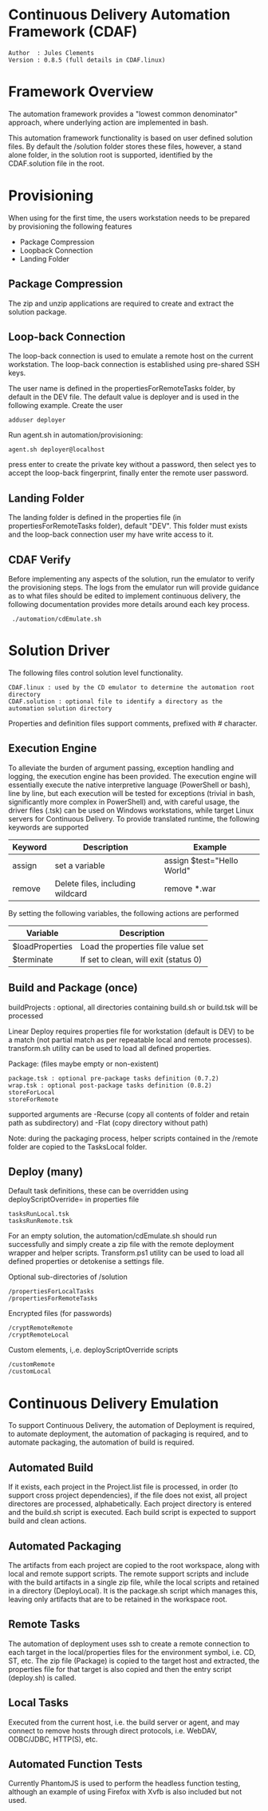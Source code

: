 Continuous Delivery Automation Framework (CDAF)
===============================================

    Author  : Jules Clements
    Version : 0.8.5 (full details in CDAF.linux)

Framework Overview
==================

The automation framework provides a "lowest common denominator" approach, where underlying action are implemented in bash.

This automation framework functionality is based on user defined solution files. By default the /solution folder stores these files, however, a stand alone folder, in the solution root is supported, identified by the CDAF.solution file in the root.

Provisioning
============

When using for the first time, the users workstation needs to be prepared by provisioning the following features

- Package Compression
- Loopback Connection
- Landing Folder

Package Compression
-------------------

The zip and unzip applications are required to create and extract the solution package.

Loop-back Connection
--------------------

The loop-back connection is used to emulate a remote host on the current workstation. The loop-back connection is established using pre-shared SSH keys.

The user name is defined in the propertiesForRemoteTasks folder, by default in the DEV file. The default value is deployer and is used in the following example. Create the user

    adduser deployer

Run agent.sh in automation/provisioning:
 
    agent.sh deployer@localhost

press enter to create the private key without a password, then select yes to accept the loop-back fingerprint, finally enter the remote user password. 

Landing Folder
--------------

The landing folder is defined in the properties file (in propertiesForRemoteTasks folder), default "DEV". This folder must exists and the loop-back connection user my have write access to it.

CDAF Verify
-----------

Before implementing any aspects of the solution, run the emulator to verify the provisioning steps. The logs from the emulator run will provide guidance as to what files should be edited to implement continuous delivery, the following documentation provides more details around each key process.

     ./automation/cdEmulate.sh

Solution Driver
===============

The following files control solution level functionality.

    CDAF.linux : used by the CD emulator to determine the automation root directory  
    CDAF.solution : optional file to identify a directory as the automation solution directory

Properties and definition files support comments, prefixed with # character.

Execution Engine
----------------
To alleviate the burden of argument passing, exception handling and logging, the execution engine has been provided. The execution engine will essentially execute the native interpretive language (PowerShell or bash), line by line, but each execution will be tested for exceptions (trivial in bash, significantly more complex in PowerShell) and, with careful usage, the driver files (.tsk) can be used on Windows workstations, while target Linux servers for Continuous Delivery. To provide translated runtime, the following keywords are supported

| Keyword | Description                      | Example                    |
| --------|----------------------------------|----------------------------|
| assign  | set a variable                   | assign $test="Hello World" |
| remove  | Delete files, including wildcard | remove *.war               |

By setting the following variables, the following actions are performed

| Variable         | Description                           |
| -----------------|---------------------------------------|
|  $loadProperties | Load the properties file value set    |
|  $terminate      | If set to clean, will exit (status 0) |

Build and Package (once)
------------------------
buildProjects : optional, all directories containing build.sh or build.tsk will be processed

Linear Deploy requires properties file for workstation (default is DEV) to be a match (not partial match as per repeatable local and remote processes). transform.sh utility can be used to load all defined properties.

Package: (files maybe empty or non-existent)

	package.tsk : optional pre-package tasks definition (0.7.2)
	wrap.tsk : optional post-package tasks definition (0.8.2)
	storeForLocal
	storeForRemote

supported arguments are -Recurse (copy all contents of folder and retain path as subdirectory) and -Flat (copy directory without path)

Note: during the packaging process, helper scripts contained in the /remote folder are copied to the TasksLocal folder.

Deploy (many)
--------------
Default task definitions, these can be overridden using deployScriptOverride= in properties file

	tasksRunLocal.tsk
	tasksRunRemote.tsk

For an empty solution, the automation/cdEmulate.sh should run successfully and simply create a zip file with the remote deployment wrapper and helper scripts. Transform.ps1 utility can be used to load all defined properties or detokenise a settings file.

Optional sub-directories of /solution

	/propertiesForLocalTasks
	/propertiesForRemoteTasks

Encrypted files (for passwords)

	/cryptRemoteRemote
	/cryptRemoteLocal

Custom elements, i,.e. deployScriptOverride scripts

	/customRemote
	/customLocal

Continuous Delivery Emulation
=============================

To support Continuous Delivery, the automation of Deployment is required, to automate deployment, the automation of packaging is required, and to automate packaging, the automation of build is required.  

Automated Build
---------------

If it exists, each project in the Project.list file is processed, in order (to support cross project dependencies), if the file does not exist, all project directores are processed, alphabetically.
Each project directory is entered and the build.sh script is executed. Each build script is expected to support build and clean actions.

Automated Packaging
-------------------

The artifacts from each project are copied to the root workspace, along with local and remote support scripts. The remote support scripts and include with the build artifacts in a single zip file, while the local scripts and retained in a directory (DeployLocal). It is the package.sh script which manages this, leaving only artifacts that are to be retained in the workspace root.

Remote Tasks
------------

The automation of deployment uses ssh to create a remote connection to each target in the local/properties files for the environment symbol, i.e. CD, ST, etc. The zip file (Package) is copied to the target host and extracted, the properties file for that target is also copied and then the entry script (deploy.sh) is called.

Local Tasks
-----------

Executed from the current host, i.e. the build server or agent, and may connect to remove hosts through direct protocols, i.e. WebDAV, ODBC/JDBC, HTTP(S), etc.

Automated Function Tests
------------------------

Currently PhantomJS is used to perform the headless function testing, although an example of using Firefox with Xvfb is also included but not used.